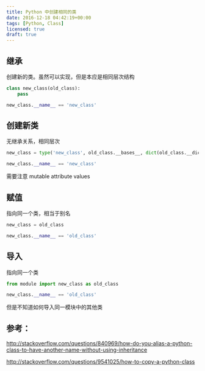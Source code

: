 ```yaml
---
title: Python 中创建相同的类
date: 2016-12-18 04:42:19+00:00
tags: [Python, Class]
licensed: true
draft: true
---
```


## 继承

创建新的类。虽然可以实现，但是本应是相同层次结构

```python
class new_class(old_class):
    pass

new_class.__name__ == 'new_class'
```


## 创建新类

无继承关系，相同层次

```python
new_class = type('new_class', old_class.__bases__, dict(old_class.__dict__))

new_class.__name__ == 'new_class'
```

需要注意 mutable attribute values


## 赋值

指向同一个类，相当于别名

```python
new_class = old_class

new_class.__name__ == 'old_class'
```


## 导入

指向同一个类

```python
from module import new_class as old_class

new_class.__name__ == 'old_class'
```

但是不知道如何导入同一模块中的其他类


## 参考：

<http://stackoverflow.com/questions/840969/how-do-you-alias-a-python-class-to-have-another-name-without-using-inheritance>

<http://stackoverflow.com/questions/9541025/how-to-copy-a-python-class>
